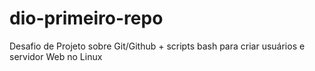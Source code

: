 # dio-primeiro-repo
Desafio de Projeto sobre Git/Github + scripts bash para criar usuários e servidor Web no Linux
